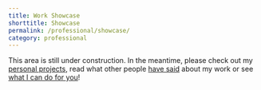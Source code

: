 ```yaml
---
title: Work Showcase
shorttitle: Showcase
permalink: /professional/showcase/
category: professional
---
```


This area is still under construction. In the meantime, please check out my <a href="/personal/engineering/">personal projects</a>, read what other people <a href="/professional/references/">have said</a> about my work or see <a href="/professional/hireme">what I can do for you</a>!
